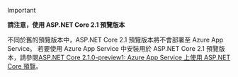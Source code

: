 > [!IMPORTANT]
> **請注意，使用 ASP.NET Core 2.1 預覽版本**
>
> 不同於舊的預覽版本中，ASP.NET Core 2.1 預覽版本將不會部署至 Azure App Service。 若要使用 Azure App Service 中安裝用於 ASP.NET Core 2.1 預覽版本，請參閱[ASP.NET Core 2.1.0-preview1: Azure App Service 上使用 ASP.NET Core 預覽](https://blogs.msdn.microsoft.com/webdev/2018/02/27/asp-net-core-2-1-0-preview1-using-asp-net-core-previews-on-azure-app-service/)。
